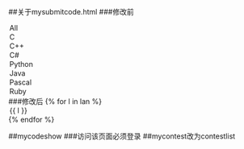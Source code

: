 ##关于mysubmitcode.html
###修改前
<option value="all">All</option>
<option value="c">C</option>
<option value="c++">C++</option>
<option value="c#">C#</option>
<option value="python">Python</option>
<option value="java">Java</option>
<option value="pascal">Pascal</option>
<option value="ruby">Ruby</option>
###修改后
{% for l in lan %}
<option value="{{ l }}">{{ l }}</option>
{% endfor %}

##mycodeshow
###访问该页面必须登录
##mycontest改为contestlist